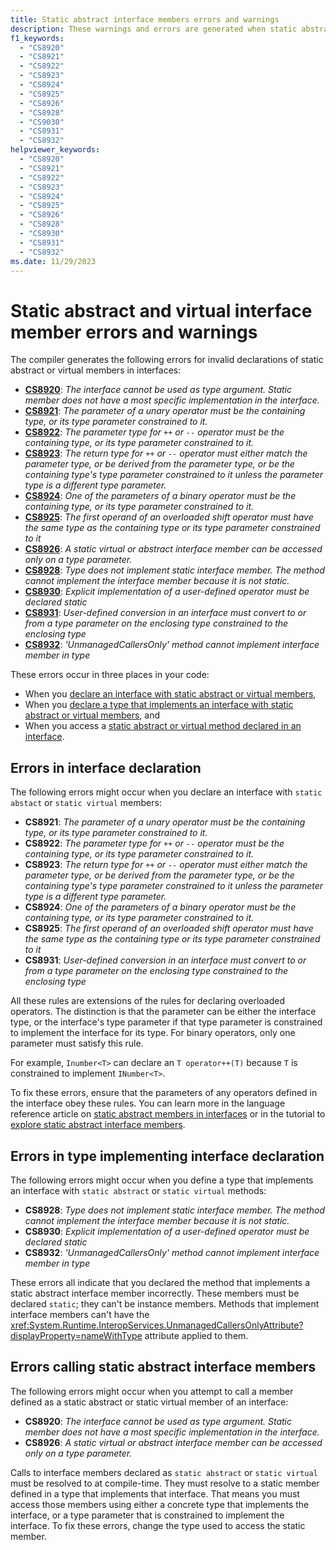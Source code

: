 ```yaml
---
title: Static abstract interface members errors and warnings
description: These warnings and errors are generated when static abstract or virtual members are used incorrectly. Learn how to correct these errors.
f1_keywords:
  - "CS8920"
  - "CS8921"
  - "CS8922"
  - "CS8923"
  - "CS8924"
  - "CS8925"
  - "CS8926"
  - "CS8928"
  - "CS9030"
  - "CS8931"
  - "CS8932"
helpviewer_keywords:
  - "CS8920"
  - "CS8921"
  - "CS8922"
  - "CS8923"
  - "CS8924"
  - "CS8925"
  - "CS8926"
  - "CS8928"
  - "CS8930"
  - "CS8931"
  - "CS8932"
ms.date: 11/29/2023
---
```

# Static abstract and virtual interface member errors and warnings

The compiler generates the following errors for invalid declarations of static abstract or virtual members in interfaces:

<!-- The text in this list generates issues for Acrolinx, because they don't use contractions.
That's be design. The text closely matches the text of the compiler error / warning for SEO purposes.
 -->
- [**CS8920**](#errors-calling-static-abstract-interface-members): *The interface cannot be used as type argument. Static member does not have a most specific implementation in the interface.*
- [**CS8921**](#errors-in-interface-declaration): *The parameter of a unary operator must be the containing type, or its type parameter constrained to it.*
- [**CS8922**](#errors-in-interface-declaration): *The parameter type for `++` or `--` operator must be the containing type, or its type parameter constrained to it.*
- [**CS8923**](#errors-in-interface-declaration): *The return type for `++` or `--` operator must either match the parameter type, or be derived from the parameter type, or be the containing type's type parameter constrained to it unless the parameter type is a different type parameter.*
- [**CS8924**](#errors-in-interface-declaration): *One of the parameters of a binary operator must be the containing type, or its type parameter constrained to it.*
- [**CS8925**](#errors-in-interface-declaration): *The first operand of an overloaded shift operator must have the same type as the containing type or its type parameter constrained to it*
- [**CS8926**](#errors-calling-static-abstract-interface-members): *A static virtual or abstract interface member can be accessed only on a type parameter.*
- [**CS8928**](#errors-in-type-implementing-interface-declaration): *Type does not implement static interface member. The method cannot implement the interface member because it is not static.*
- [**CS8930**](#errors-in-type-implementing-interface-declaration): *Explicit implementation of a user-defined operator must be declared static*
- [**CS8931**](#errors-in-interface-declaration): *User-defined conversion in an interface must convert to or from a type parameter on the enclosing type constrained to the enclosing type*
- [**CS8932**](#errors-in-type-implementing-interface-declaration): *'UnmanagedCallersOnly' method cannot implement interface member in type*

These errors occur in three places in your code:

- When you [declare an interface with static abstract or virtual members](#errors-in-interface-declaration),
- When you [declare a type that implements an interface with static abstract or virtual members](#errors-in-type-implementing-interface-declaration), and
- When you access a [static abstract or virtual method declared in an interface](#errors-calling-static-abstract-interface-members).

## Errors in interface declaration

The following errors might occur when you declare an interface with `static abstact` or `static virtual` members:

- **CS8921**: *The parameter of a unary operator must be the containing type, or its type parameter constrained to it.*
- **CS8922**: *The parameter type for `++` or `--` operator must be the containing type, or its type parameter constrained to it.*
- **CS8923**: *The return type for `++` or `--` operator must either match the parameter type, or be derived from the parameter type, or be the containing type's type parameter constrained to it unless the parameter type is a different type parameter.*
- **CS8924**: *One of the parameters of a binary operator must be the containing type, or its type parameter constrained to it.*
- **CS8925**: *The first operand of an overloaded shift operator must have the same type as the containing type or its type parameter constrained to it*
- **CS8931**: *User-defined conversion in an interface must convert to or from a type parameter on the enclosing type constrained to the enclosing type*

All these rules are extensions of the rules for declaring overloaded operators. The distinction is that the parameter can be either the interface type, or the interface's type parameter if that type parameter is constrained to implement the interface for its type. For binary operators, only one parameter must satisfy this rule.

For example, `Inumber<T>` can declare an `T operator++(T)` because `T` is constrained to implement `INumber<T>`.

To fix these errors, ensure that the parameters of any operators defined in the interface obey these rules. You can learn more in the language reference article on [static abstract members in interfaces](../keywords/interface.md#static-abstract-and-virtual-members) or in the tutorial to [explore static abstract interface members](../../whats-new/tutorials/static-virtual-interface-members.md).

## Errors in type implementing interface declaration

The following errors might occur when you define a type that implements an interface with `static abstract` or `static virtual` methods:

- **CS8928**: *Type does not implement static interface member. The method cannot implement the interface member because it is not static.*
- **CS8930**: *Explicit implementation of a user-defined operator must be declared static*
- **CS8932**: *'UnmanagedCallersOnly' method cannot implement interface member in type*

These errors all indicate that you declared the method that implements a static abstract interface member incorrectly. These members must be declared `static`; they can't be instance members. Methods that implement interface members can't have the <xref:System.Runtime.InteropServices.UnmanagedCallersOnlyAttribute?displayProperty=nameWithType> attribute applied to them.

## Errors calling static abstract interface members

The following errors might occur when you attempt to call a member defined as a static abstract or static virtual member of an interface:

- **CS8920**: *The interface cannot be used as type argument. Static member does not have a most specific implementation in the interface.*
- **CS8926**: *A static virtual or abstract interface member can be accessed only on a type parameter.*

Calls to interface members declared as `static abstract` or `static virtual` must be resolved to at compile-time. They must resolve to a static member defined in a type that implements that interface. That means you must access those members using either a concrete type that implements the interface, or a type parameter that is constrained to implement the interface. To fix these errors, change the type used to access the static member.
